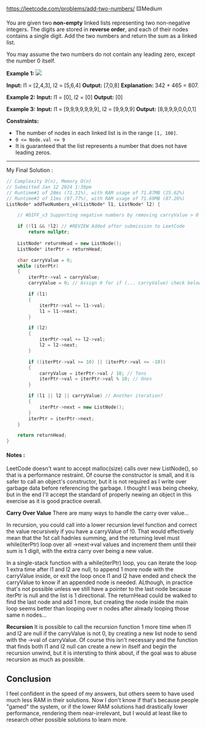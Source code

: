 https://leetcode.com/problems/add-two-numbers/
🟨Medium

You are given two **non-empty** linked lists representing two non-negative integers. The digits are stored in **reverse order**, and each of their nodes contains a single digit. Add the two numbers and return the sum as a linked list.

You may assume the two numbers do not contain any leading zero, except the number 0 itself.

**Example 1:**
![](https://assets.leetcode.com/uploads/2020/10/02/addtwonumber1.jpg)

**Input:** l1 = [2,4,3], l2 = [5,6,4]
**Output:** [7,0,8]
**Explanation:** 342 + 465 = 807.

**Example 2:**
**Input:** l1 = [0], l2 = [0]
**Output:** [0]

**Example 3:**
**Input:** l1 = [9,9,9,9,9,9,9], l2 = [9,9,9,9]
**Output:** [8,9,9,9,0,0,0,1]

**Constraints:**

- The number of nodes in each linked list is in the range `[1, 100]`.
- `0 <= Node.val <= 9`
- It is guaranteed that the list represents a number that does not have leading zeros.
 
---

My Final Solution :
```cpp
// Complexity O(n), Memory O(n)
// Submitted Jan 12 2024 1:30pm
// Runtime#1 of 20ms (71.31%), with RAM usage of 71.87MB (25.62%)
// Runtime#2 of 11ms (97.77%), with RAM usage of 71.69MB (87.26%)
ListNode* addTwoNumbers_v4(ListNode* l1, ListNode* l2) {

    // #DIFF_v3 Supporting negative numbers by removing carryValue > 0 and check iterPtr->val -= -10

    if (!l1 && !l2) // #REVIEW Added after submission to LeetCode
        return nullptr;
        
    ListNode* returnHead = new ListNode();
    ListNode* iterPtr = returnHead;

    char carryValue = 0;
    while (iterPtr)
    {
        iterPtr->val = carryValue;
        carryValue = 0; // Assign 0 for if (... carryValue) check below

        if (l1)
        {
            iterPtr->val += l1->val;
            l1 = l1->next;
        }

        if (l2)
        {
            iterPtr->val += l2->val;
            l2 = l2->next;
        }

        if ((iterPtr->val >= 10) || (iterPtr->val <= -10))
        {
            carryValue = iterPtr->val / 10; // Tens
            iterPtr->val = iterPtr->val % 10; // Ones
        }

        if (l1 || l2 || carryValue) // Another iteration?
        {
            iterPtr->next = new ListNode();
        }
        iterPtr = iterPtr->next;
    }

    return returnHead;
}
```

#### Notes :
LeetCode doesn't want to accept malloc(size) calls over new ListNode(), so that is a performance restraint. Of course the constructor is small, and it is safer to call an object's constructor, but it is not required as I write over garbage data before referencing the garbage. I thought I was being cheeky, but in the end I'll accept the standard of properly newing an object in this exercise as it is good practice overall.

**Carry Over Value**
There are many ways to handle the carry over value...

In recursion, you could call into a lower recursion level function and correct the value recursively if you have a carryValue of !0. That would effectively mean that the 1st call hadnles summing, and the returning level must while(iterPtr) loop over all ->next->val values and increment them until their sum is 1 digit, with the extra carry over being a new value.

In a single-stack function with a while(iterPtr) loop, you can iterate the loop 1 extra time after l1 and l2 are null, to append 1 more node with the carryValue inside, or exit the loop once l1 and l2 have ended and check the carryValue to know if an appended node is needed. ALthough, in practice that's not possible unless we still have a pointer to the last node because iterPtr is null and the list is 1 directional. The returnHead could be walked to find the last node and add 1 more, but creating the node inside the main loop seems better than looping over n nodes after already looping those same n nodes...

**Recursion**
It is possible to call the recursion function 1 more time when l1 and l2 are null if the carryValue is not 0, by creating a new list node to send with the ->val of carryValue. Of course this isn't necessary and the function that finds both l1 and l2 null can create a new in itself and begin the recursion unwind, but it is intersting to think about, if the goal was to abuse recursion as much as possible.

## Conclusion
I feel confident in the speed of my answers, but others seem to have used much less RAM in their solutions. Now I don't know if that's because people "gamed" the system, or if the lower RAM solutions had drastically lower performance, rendering them near-irrelevant, but I would at least like to research other possible solutions to learn more.